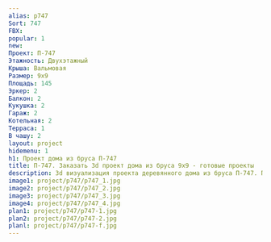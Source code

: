 ```yaml
---
alias: p747
Sort: 747
FBX: 
popular: 1
new: 
Проект: П-747
Этажность: Двухэтажный
Крыша: Вальмовая
Размер: 9х9
Площадь: 145
Эркер: 2
Балкон: 2
Кукушка: 2
Гараж: 2
Котельная: 2
Терраса: 1
В чашу: 2
layout: project
hidemenu: 1
h1: Проект дома из бруса П-747
title: П-747. Заказать 3d проект дома из бруса 9х9 - готовые проекты
description: 3d визуализация проекта деревянного дома из бруса П-747. Площадь 145 м2, размер 9х9. Вы можете внести любые изменения в проект.
image1: project/p747/p747_1.jpg
image2: project/p747/p747_2.jpg
image3: project/p747/p747_3.jpg
image4: project/p747/p747_4.jpg
plan1: project/p747/p747-1.jpg
plan2: project/p747/p747-2.jpg
planl: project/p747/p747-f.jpg
---
```

